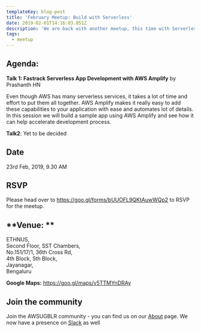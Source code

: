 ```yaml
---
templateKey: blog-post
title: 'February Meetup: Build with Serverless'
date: 2019-02-01T14:16:03.851Z
description: 'We are back with another meetup, this time with Serverless as theme.'
tags:
  - meetup
---
```

## Agenda:

**Talk 1: Fastrack Serverless App Development with AWS Amplify** by Prashanth HN

Even though AWS has many serverless services, it takes a lot of time and effort to put them all together. AWS Amplify makes it really easy to add these capabilities to your application with ease and automates lot of details. In this session we will build a sample app using AWS Amplify and see how it can help accelerate development process.

**Talk2**: Yet to be decided

## **Date**

23rd Feb, 2019, 9.30 AM

## **RSVP**

Please head over to <https://goo.gl/forms/bUUOFL9QKtAuwWQp2> to RSVP for the meetup. 

## **Venue: **

ETHNUS,\
Second Floor, SST Chambers,\
No.151/17/1, 36th Cross Rd,\
4th Block, 5th Block,\
Jayanagar,\
Bengaluru

**Google Maps:** <https://goo.gl/maps/v5TTMYnDRAy>

## Join the community

Join the AWSUGBLR community - you can find us on our [About](https://www.awsugblr.in/about) page. We now have a presence on [Slack](http://go.awsugblr.in/slack) as well
